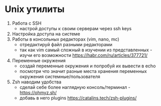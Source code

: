 # Unix утилиты
1. Работа с SSH 
   - настрой доступы к своим серверам через ssh keys
2. Настройка доступа на системе
3. Работы в консольных редакторах (vim, nano, mc)
   - отредактируй файл разными редакторами 
   - так как vim самый сложный в изучении из представленных - изучи его возможности https://habr.com/ru/articles/377721/
4. Переменные окружения 
   - создай переменные окружения и попробуй их вывести в echo 
   - посмотри что значит разные места хранения переменных окружения системные/пользователя 
5. Zsh наводим удобства 
   - сделай себе более наглядную консоль/терминал - https://ohmyz.sh/
   - добавь в него plugins https://catalins.tech/zsh-plugins/